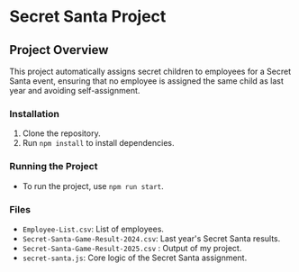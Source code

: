 # Secret Santa Project

## Project Overview
This project automatically assigns secret children to employees for a Secret Santa event, ensuring that no employee is assigned the same child as last year and avoiding self-assignment.

### Installation
1. Clone the repository.
2. Run `npm install` to install dependencies.

### Running the Project
- To run the project, use `npm run start`.

### Files
- `Employee-List.csv`: List of employees.
- `Secret-Santa-Game-Result-2024.csv`: Last year's Secret Santa results.
- `Secret-Santa-Game-Result-2025.csv` : Output of my project.
- `secret-santa.js`: Core logic of the Secret Santa assignment.
